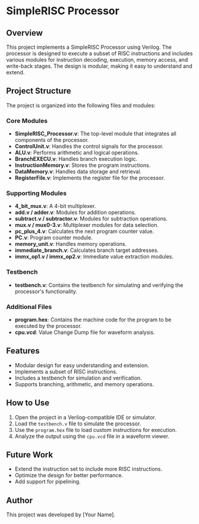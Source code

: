 # SimpleRISC Processor

## Overview
This project implements a SimpleRISC Processor using Verilog. The processor is designed to execute a subset of RISC instructions and includes various modules for instruction decoding, execution, memory access, and write-back stages. The design is modular, making it easy to understand and extend.

## Project Structure
The project is organized into the following files and modules:

### Core Modules
- **SimpleRISC_Processor.v**: The top-level module that integrates all components of the processor.
- **ControlUnit.v**: Handles the control signals for the processor.
- **ALU.v**: Performs arithmetic and logical operations.
- **BranchEXECU.v**: Handles branch execution logic.
- **InstructionMemory.v**: Stores the program instructions.
- **DataMemory.v**: Handles data storage and retrieval.
- **RegisterFile.v**: Implements the register file for the processor.

### Supporting Modules
- **4_bit_mux.v**: A 4-bit multiplexer.
- **add.v / adder.v**: Modules for addition operations.
- **subtract.v / subtractor.v**: Modules for subtraction operations.
- **mux.v / mux0-3.v**: Multiplexer modules for data selection.
- **pc_plus_4.v**: Calculates the next program counter value.
- **PC.v**: Program counter module.
- **memory_unit.v**: Handles memory operations.
- **immediate_branch.v**: Calculates branch target addresses.
- **immx_op1.v / immx_op2.v**: Immediate value extraction modules.

### Testbench
- **testbench.v**: Contains the testbench for simulating and verifying the processor's functionality.

### Additional Files
- **program.hex**: Contains the machine code for the program to be executed by the processor.
- **cpu.vcd**: Value Change Dump file for waveform analysis.

## Features
- Modular design for easy understanding and extension.
- Implements a subset of RISC instructions.
- Includes a testbench for simulation and verification.
- Supports branching, arithmetic, and memory operations.

## How to Use
1. Open the project in a Verilog-compatible IDE or simulator.
2. Load the `testbench.v` file to simulate the processor.
3. Use the `program.hex` file to load custom instructions for execution.
4. Analyze the output using the `cpu.vcd` file in a waveform viewer.

## Future Work
- Extend the instruction set to include more RISC instructions.
- Optimize the design for better performance.
- Add support for pipelining.

## Author
This project was developed by [Your Name].